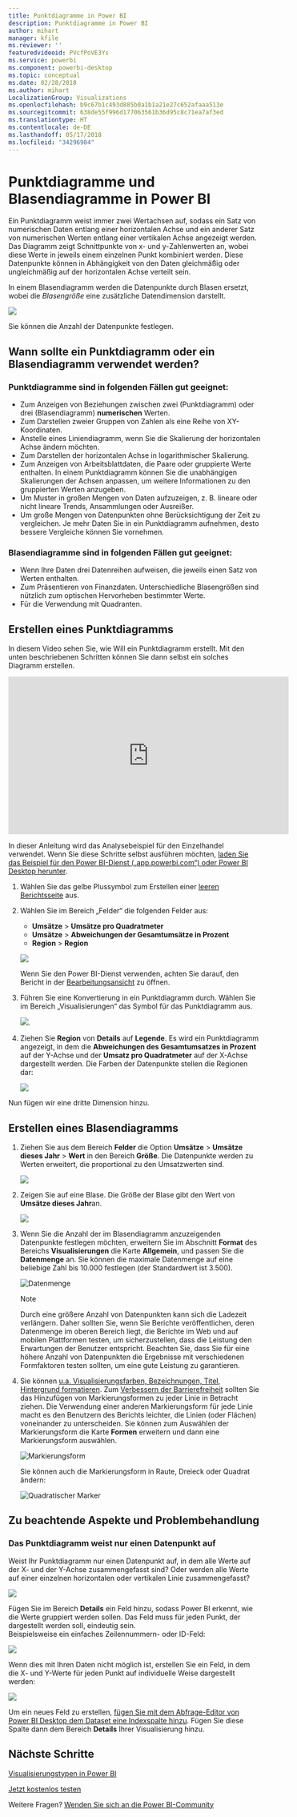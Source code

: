 ```yaml
---
title: Punktdiagramme in Power BI
description: Punktdiagramme in Power BI
author: mihart
manager: kfile
ms.reviewer: ''
featuredvideoid: PVcfPoVE3Ys
ms.service: powerbi
ms.component: powerbi-desktop
ms.topic: conceptual
ms.date: 02/28/2018
ms.author: mihart
LocalizationGroup: Visualizations
ms.openlocfilehash: b9c67b1c493d885b0a1b1a21e27c652afaaa513e
ms.sourcegitcommit: 638de55f996d177063561b36d95c8c71ea7af3ed
ms.translationtype: HT
ms.contentlocale: de-DE
ms.lasthandoff: 05/17/2018
ms.locfileid: "34296984"
---
```

# <a name="scatter-charts-and-bubble-charts-in-power-bi"></a>Punktdiagramme und Blasendiagramme in Power BI
Ein Punktdiagramm weist immer zwei Wertachsen auf, sodass ein Satz von numerischen Daten entlang einer horizontalen Achse und ein anderer Satz von numerischen Werten entlang einer vertikalen Achse angezeigt werden. Das Diagramm zeigt Schnittpunkte von x- und y-Zahlenwerten an, wobei diese Werte in jeweils einem einzelnen Punkt kombiniert werden. Diese Datenpunkte können in Abhängigkeit von den Daten gleichmäßig oder ungleichmäßig auf der horizontalen Achse verteilt sein.

In einem Blasendiagramm werden die Datenpunkte durch Blasen ersetzt, wobei die *Blasengröße* eine zusätzliche Datendimension darstellt.

![](media/power-bi-visualization-scatter/power-bi-bubble-chart.png)

Sie können die Anzahl der Datenpunkte festlegen.  

## <a name="when-to-use-a-scatter-chart-or-bubble-chart"></a>Wann sollte ein Punktdiagramm oder ein Blasendiagramm verwendet werden?
### <a name="scatter-charts-are-a-great-choice"></a>Punktdiagramme sind in folgenden Fällen gut geeignet:
* Zum Anzeigen von Beziehungen zwischen zwei (Punktdiagramm) oder drei (Blasendiagramm) **numerischen** Werten.
* Zum Darstellen zweier Gruppen von Zahlen als eine Reihe von XY-Koordinaten.
* Anstelle eines Liniendiagramm, wenn Sie die Skalierung der horizontalen Achse ändern möchten.    
* Zum Darstellen der horizontalen Achse in logarithmischer Skalierung.
* Zum Anzeigen von Arbeitsblattdaten, die Paare oder gruppierte Werte enthalten. In einem Punktdiagramm können Sie die unabhängigen Skalierungen der Achsen anpassen, um weitere Informationen zu den gruppierten Werten anzugeben.
* Um Muster in großen Mengen von Daten aufzuzeigen, z. B. lineare oder nicht lineare Trends, Ansammlungen oder Ausreißer.
* Um große Mengen von Datenpunkten ohne Berücksichtigung der Zeit zu vergleichen.  Je mehr Daten Sie in ein Punktdiagramm aufnehmen, desto bessere Vergleiche können Sie vornehmen.

### <a name="bubble-charts-are-a-great-choice"></a>Blasendiagramme sind in folgenden Fällen gut geeignet:
* Wenn Ihre Daten drei Datenreihen aufweisen, die jeweils einen Satz von Werten enthalten.
* Zum Präsentieren von Finanzdaten.  Unterschiedliche Blasengrößen sind nützlich zum optischen Hervorheben bestimmter Werte.
* Für die Verwendung mit Quadranten.

## <a name="create-a-scatter-chart"></a>Erstellen eines Punktdiagramms
In diesem Video sehen Sie, wie Will ein Punktdiagramm erstellt. Mit den unten beschriebenen Schritten können Sie dann selbst ein solches Diagramm erstellen.

<iframe width="560" height="315" src="https://www.youtube.com/embed/PVcfPoVE3Ys?list=PL1N57mwBHtN0JFoKSR0n-tBkUJHeMP2cP" frameborder="0" allowfullscreen></iframe>


In dieser Anleitung wird das Analysebeispiel für den Einzelhandel verwendet. Wenn Sie diese Schritte selbst ausführen möchten, [laden Sie das Beispiel für den Power BI-Dienst („app.powerbi.com“) oder Power BI Desktop herunter](sample-datasets.md).   

1. Wählen Sie das gelbe Plussymbol zum Erstellen einer [leeren Berichtsseite](power-bi-report-add-page.md) aus.
 
2. Wählen Sie im Bereich „Felder“ die folgenden Felder aus:
   - **Umsätze** > **Umsätze pro Quadratmeter**
   - **Umsätze** > **Abweichungen der Gesamtumsätze in Prozent**
   - **Region** > **Region**

    ![](media/power-bi-visualization-scatter/power-bi-bar-chart.png)

    Wenn Sie den Power BI-Dienst verwenden, achten Sie darauf, den Bericht in der [Bearbeitungsansicht](service-interact-with-a-report-in-editing-view.md) zu öffnen.

3. Führen Sie eine Konvertierung in ein Punktdiagramm durch. Wählen Sie im Bereich „Visualisierungen“ das Symbol für das Punktdiagramm aus.

   ![](media/power-bi-visualization-scatter/pbi_scatter_chart_icon.png).

4. Ziehen Sie **Region** von **Details** auf **Legende**. Es wird ein Punktdiagramm angezeigt, in dem die **Abweichungen des Gesamtumsatzes in Prozent** auf der Y-Achse und der **Umsatz pro Quadratmeter** auf der X-Achse dargestellt werden. Die Farben der Datenpunkte stellen die Regionen dar:

    ![](media/power-bi-visualization-scatter/power-bi-scatter.png)

Nun fügen wir eine dritte Dimension hinzu.

## <a name="create-a-bubble-chart"></a>Erstellen eines Blasendiagramms

1. Ziehen Sie aus dem Bereich **Felder** die Option **Umsätze** > **Umsätze dieses Jahr** > **Wert** in den Bereich **Größe**. Die Datenpunkte werden zu Werten erweitert, die proportional zu den Umsatzwerten sind.
   
   ![](media/power-bi-visualization-scatter/power-bi-bubble.png)

2. Zeigen Sie auf eine Blase. Die Größe der Blase gibt den Wert von **Umsätze dieses Jahr**an.
   
    ![](media/power-bi-visualization-scatter/pbi_scatter_chart_hover.png)

3. Wenn Sie die Anzahl der im Blasendiagramm anzuzeigenden Datenpunkte festlegen möchten, erweitern Sie im Abschnitt **Format** des Bereichs **Visualisierungen** die Karte **Allgemein**, und passen Sie die **Datenmenge** an. Sie können die maximale Datenmenge auf eine beliebige Zahl bis 10.000 festlegen (der Standardwert ist 3.500).

    ![Datenmenge](media/power-bi-visualization-scatter/pbi_scatter_data_volume.png) 

   > [!NOTE]
   > Durch eine größere Anzahl von Datenpunkten kann sich die Ladezeit verlängern. Daher sollten Sie, wenn Sie Berichte veröffentlichen, deren Datenmenge im oberen Bereich liegt, die Berichte im Web und auf mobilen Plattformen testen, um sicherzustellen, dass die Leistung den Erwartungen der Benutzer entspricht. Beachten Sie, dass Sie für eine höhere Anzahl von Datenpunkten die Ergebnisse mit verschiedenen Formfaktoren testen sollten, um eine gute Leistung zu garantieren.

4. Sie können [u.a. Visualisierungsfarben, Bezeichnungen, Titel, Hintergrund formatieren](service-getting-started-with-color-formatting-and-axis-properties.md). Zum [Verbessern der Barrierefreiheit](desktop-accessibility.md) sollten Sie das Hinzufügen von Markierungsformen zu jeder Linie in Betracht ziehen. Die Verwendung einer anderen Markierungsform für jede Linie macht es den Benutzern des Berichts leichter, die Linien (oder Flächen) voneinander zu unterscheiden. Sie können zum Auswählen der Markierungsform die Karte **Formen** erweitern und dann eine Markierungsform auswählen.

      ![Markierungsform](media/power-bi-visualization-scatter/pbi_scatter_marker.png)

   Sie können auch die Markierungsform in Raute, Dreieck oder Quadrat ändern:

   ![Quadratischer Marker](media/power-bi-visualization-scatter/pbi_scatter_chart_hover_square.png)


## <a name="considerations-and-troubleshooting"></a>Zu beachtende Aspekte und Problembehandlung

### <a name="your-scatter-chart-has-only-one-data-point"></a>**Das Punktdiagramm weist nur einen Datenpunkt auf**
Weist Ihr Punktdiagramm nur einen Datenpunkt auf, in dem alle Werte auf der X- und der Y-Achse zusammengefasst sind?  Oder werden alle Werte auf einer einzelnen horizontalen oder vertikalen Linie zusammengefasst?

![](media/power-bi-visualization-scatter/pbi_scatter_tshoot1.png)

Fügen Sie im Bereich **Details** ein Feld hinzu, sodass Power BI erkennt, wie die Werte gruppiert werden sollen. Das Feld muss für jeden Punkt, der dargestellt werden soll, eindeutig sein.  
Beispielsweise ein einfaches Zeilennummern- oder ID-Feld:

![](media/power-bi-visualization-scatter/pbi_scatter_tshoot.png)

Wenn dies mit Ihren Daten nicht möglich ist, erstellen Sie ein Feld, in dem die X- und Y-Werte für jeden Punkt auf individuelle Weise dargestellt werden:

![](media/power-bi-visualization-scatter/pbi_scatter_tshoot2.png)

Um ein neues Feld zu erstellen, [fügen Sie mit dem Abfrage-Editor von Power BI Desktop dem Dataset eine Indexspalte hinzu](desktop-add-custom-column.md).  Fügen Sie diese Spalte dann dem Bereich **Details** Ihrer Visualisierung hinzu.

## <a name="next-steps"></a>Nächste Schritte
 [Visualisierungstypen in Power BI](power-bi-visualization-types-for-reports-and-q-and-a.md)

[Jetzt kostenlos testen](https://powerbi.com/)  

Weitere Fragen? [Wenden Sie sich an die Power BI-Community](http://community.powerbi.com/)

